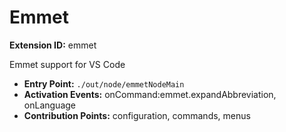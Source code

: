 # Emmet

**Extension ID:** emmet

Emmet support for VS Code

* **Entry Point:** `./out/node/emmetNodeMain`
* **Activation Events:** onCommand:emmet.expandAbbreviation, onLanguage
* **Contribution Points:** configuration, commands, menus
